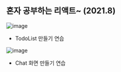 ## 혼자 공부하는 리액트~ (2021.8)
![image](https://user-images.githubusercontent.com/71166763/141173645-0177ee8e-a359-4df7-993c-fcac73f686e2.png)
- TodoList 만들기 연습

![image](https://user-images.githubusercontent.com/71166763/141173589-a722a75e-d6aa-4a34-bc43-4db64ad35f4e.png)
- Chat 화면 만들기 연습

